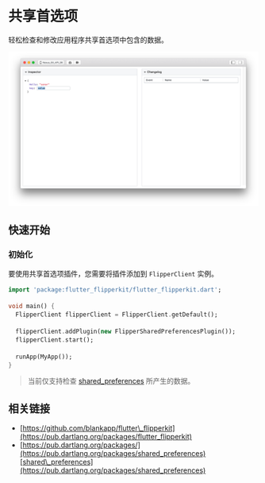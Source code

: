 # 共享首选项

轻松检查和修改应用程序共享首选项中包含的数据。

![](../.gitbook/assets/shared-preferences.png)

## 快速开始

### 初始化

要使用共享首选项插件，您需要将插件添加到 `FlipperClient` 实例。

```dart
import 'package:flutter_flipperkit/flutter_flipperkit.dart';

void main() {
  FlipperClient flipperClient = FlipperClient.getDefault();

  flipperClient.addPlugin(new FlipperSharedPreferencesPlugin());
  flipperClient.start();

  runApp(MyApp());
}
```

> 当前仅支持检查 [shared\_preferences](https://pub.dartlang.org/packages/shared_preferences) 所产生的数据。

## 相关链接

* [https://github.com/blankapp/flutter\_flipperkit](https://pub.dartlang.org/packages/flutter_flipperkit)
* [https://pub.dartlang.org/packages/](https://pub.dartlang.org/packages/shared_preferences)[shared\_preferences](https://pub.dartlang.org/packages/shared_preferences)

